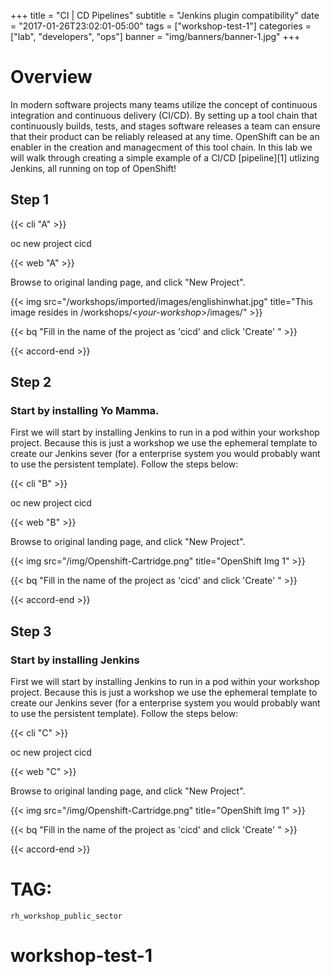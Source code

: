 +++
title = "CI | CD Pipelines"
subtitle = "Jenkins plugin compatibility"
date = "2017-01-26T23:02:01-05:00"
tags = ["workshop-test-1"]
categories = ["lab", "developers", "ops"]
banner = "img/banners/banner-1.jpg"
+++



# Overview
In modern software projects many teams utilize the concept of continuous integration and continuous delivery (CI/CD).  By setting up a tool chain that continuously builds, tests, and stages software releases a team can ensure that their product can be reliably released at any time.  OpenShift can be an enabler in the creation and managecment of this tool chain.  In this lab we will walk through creating a simple example of a CI/CD [pipeline][1] utlizing Jenkins, all running on top of OpenShift!






## Step 1

{{< cli "A" >}}

oc new project cicd

{{< web "A" >}}

Browse to original landing page, and click "New Project".

{{< img src="/workshops/imported/images/englishinwhat.jpg" title="This image resides in /workshops/<*your-workshop*>/images/" >}}

{{< bq "Fill in the name of the project as 'cicd' and click 'Create' " >}}

{{< accord-end >}}



## Step 2

### Start by installing Yo Mamma.
First we will start by installing Jenkins to run in a pod within your workshop project.  Because this is just a workshop we use the ephemeral template to create our Jenkins sever (for a enterprise system you would probably want to use the persistent template).  Follow the steps below:



{{< cli "B" >}}

oc new project cicd

{{< web "B" >}}

Browse to original landing page, and click "New Project".

{{< img src="/img/Openshift-Cartridge.png" title="OpenShift Img 1" >}}

{{< bq "Fill in the name of the project as 'cicd' and click 'Create' " >}}

{{< accord-end >}}




## Step 3

### Start by installing Jenkins
First we will start by installing Jenkins to run in a pod within your workshop project.  Because this is just a workshop we use the ephemeral template to create our Jenkins sever (for a enterprise system you would probably want to use the persistent template).  Follow the steps below:

{{< cli "C" >}}

oc new project cicd

{{< web "C" >}}

Browse to original landing page, and click "New Project".

{{< img src="/img/Openshift-Cartridge.png" title="OpenShift Img 1" >}}

{{< bq "Fill in the name of the project as 'cicd' and click 'Create' " >}}

{{< accord-end >}}



# TAG: 

`rh_workshop_public_sector`

# workshop-test-1